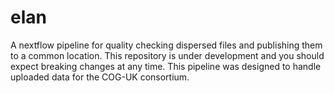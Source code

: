 # elan
A nextflow pipeline for quality checking dispersed files and publishing them to a common location.
This repository is under development and you should expect breaking changes at any time.
This pipeline was designed to handle uploaded data for the COG-UK consortium.
